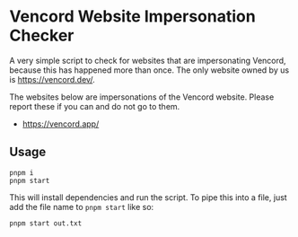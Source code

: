 # Vencord Website Impersonation Checker

A very simple script to check for websites that are impersonating Vencord, because this has happened more than once. The only website owned by us is https://vencord.dev/.

The websites below are impersonations of the Vencord website. Please report these if you can and do not go to them.

-   https://vencord.app/

## Usage

```
pnpm i
pnpm start
```

This will install dependencies and run the script. To pipe this into a file, just add the file name to `pnpm start` like so:

```
pnpm start out.txt
```
